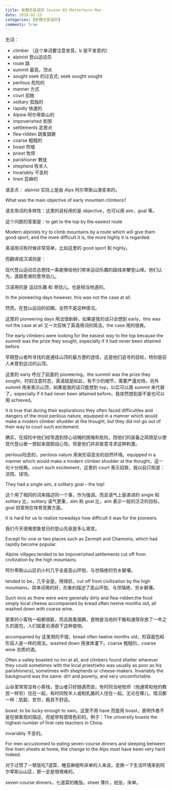 ```yaml
---
title: 新概念英语四 lesson 03 Matterhorn Man
date: 2018-02-25
categories: [新概念英语四]
comments: true
---
```


生词：

- climber （这个单词要注意发音，b 是不发音的）
- alpinist 登山运动员
- route 路
- summit 最高，顶点
- sought seek 的过去式, seek sought sought
- perilous 危险的
- manner 方式
- court 招致
- solitary 孤独的
- rapidly 快速的
- Alpine 阿尔卑斯山的
- impoverished 贫困
- settlements 定居点
- flea-ridden 跳蚤猖獗
- coarse 粗糙的
- boast 吹嘘
- priest 牧师
- parishioner 教徒
- shepherd 牧羊人
- Invariably 不变的
- linen 亚麻的

语言点：
alpinist 实际上是由 Alps 阿尔卑斯山演变来的。

What was the main objective of early mountain climbers?

语言用词的多样性：这里的目标用的是 objective，也可以用 aim，goal 等。

这个问题的答案是：to get to the top by the easiest route

Modern alpinists try to climb mountains by a route which will give them good sport, and the more difficult it is, the more highly it is regarded.

英语用词有时候非常简单，比如这里的 good sport 和 highly。

而翻译成汉语则是：

现代登山运动员总想找一条能够给他们带来运动乐趣的路线来攀登山峰。他们认为，道路愈艰险愈带劲儿。

汉语用的是 运动乐趣 和 带劲儿。也是相当地道的。

In the pioneering days however, this was not the case at all.

然而，在登山运动的初期，全然不是这种情况。

这里的 pioneering days 用法很新鲜，如果是我的话只会想到 early，this was not the case at all 又一次反映了英语用词的简洁。the case 用的很爽。

The early climbers were looking for the easiest way to the top because the summit was the prize they sought, especially if it had never been attained before.

早期登山者所寻找的是通往山顶的最方便的途径，这是他们追寻的目标，特别是前人未曾到达过的山顶。

这里的 early 呼应了前面的 pioneering，the summit was the prize they sought，时刻注意时态，英语就是如此，有不少的细节，需要严谨对待。另外 summit 用来表示山顶，如果是我的话只能想到 top，以后可以用 summit 来代替了。especially if it had never been attained before，我突然想到是不是也可以用 achieved。

It is true that during their explorations they often faced difficulties and dangers of the most perilous nature, equipped in a manner which would make a modern climber shudder at the thought, but they did not go out of their way to court such excitement.

确实，在探险中他们经常遇到惊心动魄的困难和危险，而他们的装备之简陋足以使现代登山者一想起来就胆战心惊。但是他们并非故意寻求这种刺激。

perilous险恶的，perilous nature 用来形容恶劣的自然环境。equipped in a manner which would make a modern climber shudder at the thought，这一句十分经典。court such excitement，这里的 court 表示招致，我以前只知道：法院、球场。

They had a single aim, a solitary goal – the top!

这个用了相同的词来描述同一个事，作为强调。而且语气上是递进的 single 和 solitary 比，solitary 语气更重，aim 和 goal 比，aim 表示一般的泛泛的目标，goal 则常用在体育竞赛方面。

It is hard for us to realize nowadays how difficult it was for the pioneers.

我们今天很难想象昔日的登山先驱是多么艰苦。

Except for one or two places such as Zermatt and Chamonix, which had rapidly become popular.

Alpine villages tended to be impoverished settlements cut off from civilization by the high mountains.

阿尔卑斯山山区的小村几乎全是高山环抱、与世隔绝的穷乡僻壤。

tended to be，几乎全是，用得好。cut off from civilization by the high mountains，简单词用的好，形象的描述了高山环抱、与世隔绝、穷乡僻壤。

Such inns as there were were generally dirty and flea-ridden;the food simply local cheese accompanied by bread often twelve months old, all washed down with coarse wine.

那里的小客栈一般都很脏，而且跳蚤猖獗。食物是当地的干酪和通常存放了一年之久的面包，人们就着劣酒吞下这种食物。

accompanied by 这里用的不错，bread often twelve months old，形容面包和形容人是一样的用法。washed down 用液体灌下。coarse 粗糙的，coarse wine 劣质的酒。

Often a valley boasted no inn at all, and climbers found shelter wherever they could sometimes with the local priest(who was usually as poor as his parishioners), sometimes with shepherds or cheese-makers. Invariably the background was the same: dirt and poverty, and very uncomfortable.

山谷里常常没有小客栈，登山者只好随遇而安。有时同当地牧师（他通常和他的教民一样穷）住在一起，有时同牧羊人或制乳酪的人住在一起。无论在哪儿，情况都一样：肮脏、贫穷，极其不舒适。

boast: to be lucky enough to own。这里不用 have 而是用 boast，表明作者不是在做客观的描述，而是带有感情色彩的。例子：The university boasts the highest number of first-rate teachers in China.

invariably 不变的。

For men accustomed to eating seven-course dinners and sleeping between fine linen sheets at home, the change to the Alps must have been very hard indeed.

对于过惯了一顿饭吃7道菜、睡亚麻细布床单的人来说，变换一下生活环境来到阿尔卑斯山山区，那一定是很艰难的。

seven-course dinners，七道菜的晚饭。sheet 薄片，纸张，床单。
